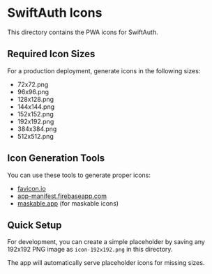 # SwiftAuth Icons

This directory contains the PWA icons for SwiftAuth. 

## Required Icon Sizes

For a production deployment, generate icons in the following sizes:
- 72x72.png
- 96x96.png  
- 128x128.png
- 144x144.png
- 152x152.png
- 192x192.png
- 384x384.png
- 512x512.png

## Icon Generation Tools

You can use these tools to generate proper icons:
- [favicon.io](https://favicon.io)
- [app-manifest.firebaseapp.com](https://app-manifest.firebaseapp.com)
- [maskable.app](https://maskable.app) (for maskable icons)

## Quick Setup

For development, you can create a simple placeholder by saving any 192x192 PNG image as `icon-192x192.png` in this directory.

The app will automatically serve placeholder icons for missing sizes.
